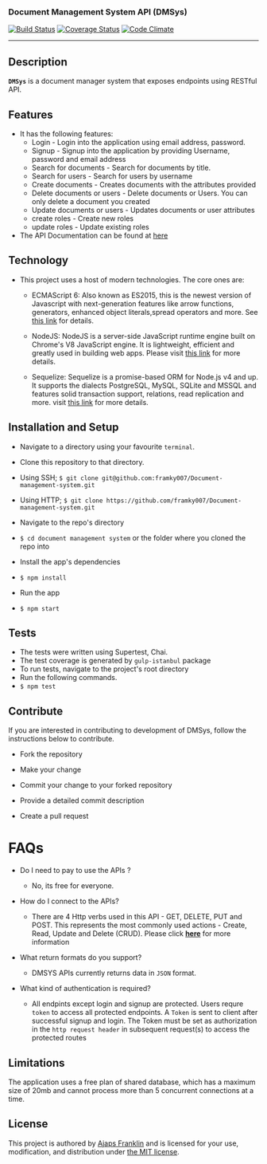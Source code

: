 ### Document Management System API (DMSys)

[![Build Status](https://travis-ci.org/framky007/Document-management-system.svg?branch=develop)](https://travis-ci.org/framky007/Document-management-system)
[![Coverage Status](https://coveralls.io/repos/github/framky007/Document-management-system/badge.svg?branch=develop)](https://coveralls.io/github/framky007/Document-management-system?branch=develop)
[![Code Climate](https://codeclimate.com/github/framky007/Document-management-system/badges/gpa.svg)](https://codeclimate.com/github/framky007/Document-management-system)

----
## Description
 **`DMSys`** is a document manager system that exposes endpoints using RESTful API.

## Features
*  It has the following features:
   *  Login - Login into the application using email address, password.
   *  Signup - Signup into the application by providing Username, password and email address
   *  Search for documents - Search for documents by title.
   *  Search for users - Search for users by username
   *  Create documents - Creates documents with the attributes provided
   *  Delete documents or users - Delete documents or Users.  You can only delete a document you created
   *  Update documents or users - Updates documents or user attributes
   *  create roles - Create new roles
   *  update roles - Update existing roles
* The API Documentation can be found at [here](https://dmsys.herokuapp.com)

## Technology
*  This project uses a host of modern technologies. The core ones are:
   *  ECMAScript 6: Also known as ES2015, this is the newest version of Javascript with next-generation features like arrow functions, generators, enhanced object literals,spread operators and more. See [this link](https://en.wikipedia.org/wiki/ECMAScript) for details.

   *  NodeJS: NodeJS is a server-side JavaScript runtime engine built on Chrome's V8 JavaScript engine. It is lightweight, efficient and greatly used in building web apps. Please visit [this link](https://nodejs.org) for more details.

   *  Sequelize:  Sequelize is a promise-based ORM for Node.js v4 and up. It supports the dialects PostgreSQL, MySQL, SQLite and MSSQL and features solid transaction support, relations, read replication and more. visit [this link](http://docs.sequelizejs.com) for more details.


## Installation and Setup
*  Navigate to a directory using your favourite `terminal`.
*  Clone this repository to that directory.
  *  Using SSH;
    `$ git clone git@github.com:framky007/Document-management-system.git`

  *  Using HTTP;
    `$ git clone https://github.com/framky007/Document-management-system.git`

*  Navigate to the repo's directory
  *  `$ cd document management system` or the folder where you cloned the repo into
*  Install the app's dependencies
  *  `$ npm install`
*  Run the app
  * `$ npm start`

## Tests
*  The tests were written using Supertest, Chai.
*  The test coverage is generated by `gulp-istanbul` package
*  To run tests, navigate to the project's root directory
*  Run the following commands.
  *  `$ npm test`

## Contribute

If you are interested in contributing to development of DMSys, follow the instructions below to contribute.

- Fork the repository

- Make your change

- Commit your change to your forked repository

- Provide a detailed commit description

- Create a pull request


# FAQs

* Do I need to pay to use the APIs ?

  * No, its free for everyone.

* How do I connect to the APIs?

  * There are 4 Http verbs used in this API - GET, DELETE, PUT and POST. This represents the most commonly used actions -   Create, Read, Update and Delete (CRUD).
 Please click **[here](https://dmsys.herokuapp.com)** for more information

* What return formats do you support?

  * DMSYS APIs currently returns data in ```JSON``` format.

* What kind of authentication is required?

  * All endpints except login and signup are protected. Users requre ```token``` to access all protected endpoints.
A ```Token``` is sent to client after successful signup and login.
The Token must be set as authorization in the ```http request header``` in subsequent request(s) to access the protected routes

## Limitations
The application uses a free plan of shared database, which has a maximum size of 20mb and cannot process more than 5 concurrent connections at a time.

## License
This project is authored by [Ajaps Franklin]() and is licensed
for your use, modification, and distribution under [the MIT license](https://en.wikipedia.org/wiki/MIT_License).

